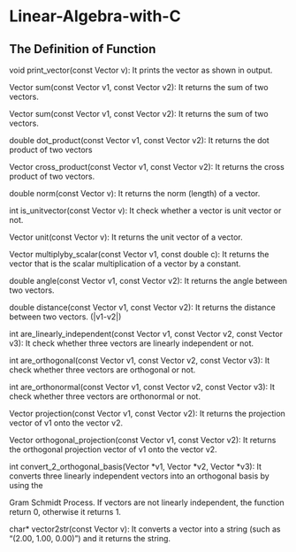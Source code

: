 # Linear-Algebra-with-C
## The Definition of Function

void print_vector(const Vector v): 
  It prints the vector as shown in output.
  
Vector sum(const Vector v1, const Vector v2):
  It returns the sum of two vectors.
  
Vector sum(const Vector v1, const Vector v2):
  It returns the sum of two vectors.
  
double dot_product(const Vector v1, const Vector v2):
  It returns the dot product of two vectors
  
Vector cross_product(const Vector v1, const Vector v2):
  It returns the cross product of two vectors.

double norm(const Vector v):
  It returns the norm (length) of a vector.
  
int is_unitvector(const Vector v):
  It check whether a vector is unit vector or not.
  
Vector unit(const Vector v):
  It returns the unit vector of a vector.

Vector multiplyby_scalar(const Vector v1, const double c):
  It returns the vector that is the scalar multiplication of a vector by a constant.

double angle(const Vector v1, const Vector v2):
  It returns the angle between two vectors.

double distance(const Vector v1, const Vector v2):
  It returns the distance between two vectors. (|v1-v2|)

int are_linearly_independent(const Vector v1, const Vector v2, const Vector v3):
  It check whether three vectors are linearly independent or not.
 
int are_orthogonal(const Vector v1, const Vector v2, const Vector v3):
  It check whether three vectors are orthogonal or not.

int are_orthonormal(const Vector v1, const Vector v2, const Vector v3):
  It check whether three vectors are orthonormal or not.

Vector projection(const Vector v1, const Vector v2):
  It returns the projection vector of v1 onto the vector v2.

Vector orthogonal_projection(const Vector v1, const Vector v2):
  It returns the orthogonal projection vector of v1 onto the vector v2.

int convert_2_orthogonal_basis(Vector *v1, Vector *v2, Vector *v3):
  It converts three linearly independent vectors into an orthogonal basis by using the 

Gram Schmidt Process. If vectors are not linearly independent, the      function return 0, 
otherwise it returns 1.

char* vector2str(const Vector v):
  It converts a vector into a string (such as “(2.00, 1.00, 0.00)”) and it returns the string.
